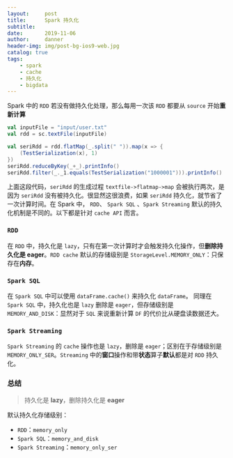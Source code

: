 ```yaml
---
layout:     post
title:      Spark 持久化
subtitle:   
date:       2019-11-06
author:     danner
header-img: img/post-bg-ios9-web.jpg
catalog: true
tags:
    - spark
    - cache
    - 持久化
    - bigdata
---
```


Spark 中的 `RDD` 若没有做持久化处理，那么每用一次该 `RDD` 都要从 `source` 开始**重新计算**

```scala
val inputFile = "input/user.txt"
val rdd = sc.textFile(inputFile)

val seriRdd = rdd.flatMap(_.split(" ")).map(x => {
    (TestSerialization(x), 1)
})
seriRdd.reduceByKey(_+_).printInfo()
seriRdd.filter(_._1.equals(TestSerialization("1000001"))).printInfo()
```

上面这段代码，`seriRdd` 的生成过程 `textfile->flatmap->map` 会被执行两次，是因为 `seriRdd` 没有被持久化。很显然这很浪费，如果 `seriRdd` 持久化，就节省了一次计算时间。在 Spark 中， `RDD`、 `Spark SQL` 、`Spark Streaming` 默认的持久化机制是不同的。以下都是针对 `cache API` 而言。

### `RDD`

在 `RDD` 中，持久化是 `lazy`，只有在第一次计算时才会触发持久化操作，但**删除持久化是 eager**。`RDD cache` 默认的存储级别是 `StorageLevel.MEMORY_ONLY`：只保存在**内存**。

### `Spark SQL`

在 `Spark SQL` 中可以使用  `dataFrame.cache()` 来持久化 `dataFrame`。 同理在 `Spark SQL` 中，持久化也是 `lazy` 删除是 `eager`，但存储级别是 `MEMORY_AND_DISK`：显然对于 `SQL` 来说重新计算 `DF` 的代价比从硬盘读数据还大。

### `Spark Streaming`

`Spark Streaming` 的 `cache` 操作也是 `lazy`，删除是 `eager`；区别在于存储级别是 `MEMORY_ONLY_SER`。`Streaming` 中的**窗口**操作和带**状态**算子**默认**都是对 `RDD` 持久化。

### 总结

> 持久化是 **lazy**，删除持久化是 **eager**  

默认持久化存储级别：

- `RDD`：`memory_only`
- `Spark SQL`：`memory_and_disk`
- `Spark Streaming`：`memory_only_ser`
